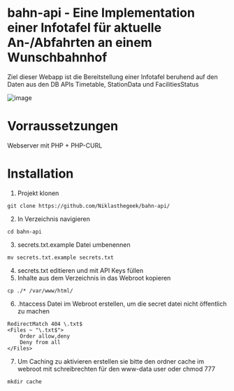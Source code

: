 # bahn-api - Eine Implementation einer Infotafel für aktuelle An-/Abfahrten an einem Wunschbahnhof
Ziel dieser Webapp ist die Bereitstellung einer Infotafel beruhend auf den Daten aus den DB APIs Timetable, StationData und FacilitiesStatus

![image](https://github.com/Niklasthegeek/bahn-api/assets/77445745/9818b6c4-959c-4265-b5d1-dd6a0f2235a5)




# Vorraussetzungen

Webserver mit PHP + PHP-CURL

# Installation

1. Projekt klonen
  ```
  git clone https://github.com/Niklasthegeek/bahn-api/
  ```
2. In Verzeichnis navigieren
```
cd bahn-api
```
3. secrets.txt.example Datei umbenennen
```
mv secrets.txt.example secrets.txt
```
4. secrets.txt editieren und mit API Keys füllen
5. Inhalte aus dem Verzeichnis in das Webroot kopieren
```
cp ./* /var/www/html/
```
6. .htaccess Datei im Webroot erstellen, um die secret datei nicht öffentlich zu machen
```
RedirectMatch 404 \.txt$
<Files ~ "\.txt$">
    Order allow,deny
    Deny from all
</Files>
```
7. Um Caching zu aktivieren erstellen sie bitte den ordner cache im webroot mit schreibrechten für den www-data user oder chmod 777
```
mkdir cache
```


